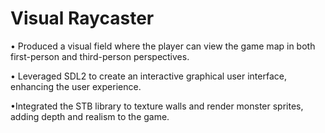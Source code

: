 # Visual Raycaster

• Produced a visual field where the player can view the game map in both first-person and third-person perspectives. 

• Leveraged SDL2 to create an interactive graphical user interface, enhancing the user experience. 

•Integrated the STB library to texture walls and render monster sprites, adding depth and realism to the game. 

